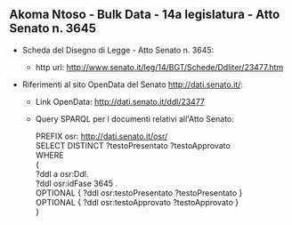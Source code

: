 ## Akoma Ntoso - Bulk Data - 14a legislatura - Atto Senato n. 3645 ##

* Scheda del Disegno di Legge - Atto Senato n. 3645:
	* http url: http://www.senato.it/leg/14/BGT/Schede/Ddliter/23477.htm

* Riferimenti al sito OpenData del Senato http://dati.senato.it/:
	* Link OpenData: http://dati.senato.it/ddl/23477
	* Query SPARQL per i documenti relativi all'Atto Senato:

        PREFIX osr: <http://dati.senato.it/osr/>  
		SELECT DISTINCT ?testoPresentato ?testoApprovato  
		WHERE  
		{  
		    ?ddl a osr:Ddl.  
		    ?ddl osr:idFase 3645 .  
		    OPTIONAL { ?ddl osr:testoPresentato ?testoPresentato }  
		    OPTIONAL { ?ddl osr:testoApprovato ?testoApprovato }  
		}
		